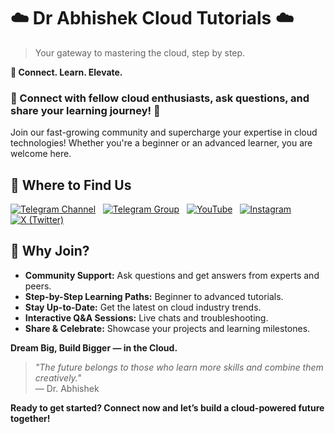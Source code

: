 # ☁️ Dr Abhishek Cloud Tutorials ☁️

> Your gateway to mastering the cloud, step by step.

**🌈 Connect. Learn. Elevate.**

### 🌟 Connect with fellow cloud enthusiasts, ask questions, and share your learning journey! 🌟

Join our fast-growing community and supercharge your expertise in cloud technologies! Whether you're a beginner or an advanced learner, you are welcome here.

## 🚀 Where to Find Us

[![Telegram Channel](https://img.shields.io/badge/-Join_Telegram_Channel-2CA5E0?style=for-the-badge&logo=telegram&logoColor=white&labelColor=2CA5E0&color=white)](https://t.me/+gBcgRTlZLyM4OGI1)
&nbsp;
[![Telegram Group](https://img.shields.io/badge/-Join_Telegram_Group-2CA5E0?style=for-the-badge&logo=telegram&logoColor=white&labelColor=2CA5E0&color=white)](https://t.me/+RujS6mqBFawzZDFl)
&nbsp;
[![YouTube](https://img.shields.io/badge/-Subscribe_YouTube-FF0000?style=for-the-badge&logo=youtube&logoColor=white&labelColor=FF0000&color=white)](https://www.youtube.com/@drabhishek.5460?sub_confirmation=1)
&nbsp;
[![Instagram](https://img.shields.io/badge/-Follow_Instagram-E4405F?style=for-the-badge&logo=instagram&logoColor=white&labelColor=E4405F&color=white)](https://www.instagram.com/drabhishek.5460/)
&nbsp;
[![X (Twitter)](https://img.shields.io/badge/-Follow_X-000000?style=for-the-badge&logo=x&logoColor=white&labelColor=000000&color=white)](https://x.com/DAbhishek5460)

## 🎯 Why Join?

- **Community Support:** Ask questions and get answers from experts and peers.
- **Step-by-Step Learning Paths:** Beginner to advanced tutorials.
- **Stay Up-to-Date:** Get the latest on cloud industry trends.
- **Interactive Q&A Sessions:** Live chats and troubleshooting.
- **Share & Celebrate:** Showcase your projects and learning milestones.

**Dream Big, Build Bigger — in the Cloud.**

> _"The future belongs to those who learn more skills and combine them creatively."_  
> — Dr. Abhishek

**Ready to get started? Connect now and let’s build a cloud-powered future together!**

